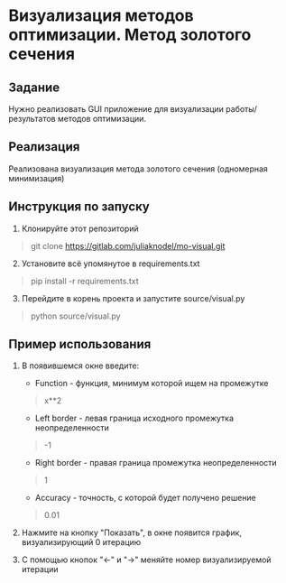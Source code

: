# Визуализация методов оптимизации. Метод золотого сечения

## Задание
Нужно реализовать GUI приложение для визуализации работы/результатов методов оптимизации.

## Реализация
Реализована визуализация метода золотого сечения (одномерная минимизация)

## Инструкция по запуску

1. Клонируйте этот репозиторий
> git clone https://gitlab.com/juliaknodel/mo-visual.git
2. Установите всё упомянутое в requirements.txt
> pip install -r requirements.txt
3. Перейдите в корень проекта и запустите source/visual.py
> python source/visual.py


## Пример использования

1. В появившемся окне введите:
    - Function - функция, минимум которой ищем на промежутке
    > x**2
    - Left border - левая граница исходного промежутка неопределенности
    > -1
    - Right border - правая граница промежутка неопределенности
    > 1
    - Accuracy - точность, с которой будет получено решение
    > 0.01

2. Нажмите на кнопку "Показать", в окне появится график, визуализирующий 0 итерацию
3. С помощью кнопок "<-" и "->" меняйте номер визуализируемой итерации





